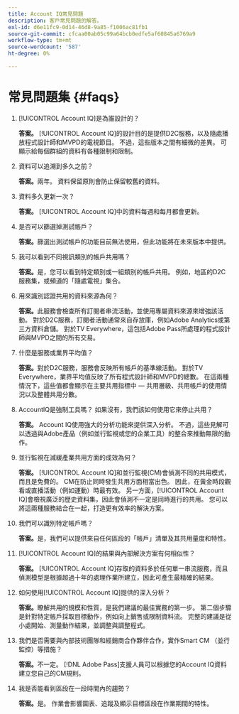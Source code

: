 ```yaml
---
title: Account IQ常見問題
description: 客戶常見問題的解答。
exl-id: d6e11fc9-0d14-46d8-9a85-f1006ac81fb1
source-git-commit: cfcaa00ab05c99a64bcb0edfe5af60845a6769a9
workflow-type: tm+mt
source-wordcount: '587'
ht-degree: 0%

---
```


# 常見問題集 {#faqs}

1. [!UICONTROL Account IQ]是為誰設計的？

   **答案。** [!UICONTROL Account IQ]的設計目的是提供D2C服務，以及隨處播放程式設計師和MVPD的電視節目。 不過，這些版本之間有細微的差異。 可顯示給每個群組的資料有各種限制和限制。

1. 資料可以追溯到多久之前？

   **答案。**&#x200B;兩年。 資料保留原則會防止保留較舊的資料。

1. 資料多久更新一次？

   **答案。** [!UICONTROL Account IQ]中的資料每週和每月都會更新。

1. 是否可以篩選掉測試帳戶？

   **答案。**&#x200B;篩選出測試帳戶的功能目前無法使用，但此功能將在未來版本中提供。

1. 我可以看到不同視訊類別的帳戶共用嗎？

   **答案。**&#x200B;是，您可以看到特定類別或一組類別的帳戶共用。 例如，地區的D2C服務集，或頻道的「隨處電視」集合。

1. 用來識別認證共用的資料來源為何？

   **答案。**&#x200B;此服務會檢查所有訂閱者串流活動，並使用專屬資料來源來增強該活動。 對於D2C服務，訂閱者活動通常來自存放庫，例如Adobe Analytics或第三方資料倉儲。 對於TV Everywhere，這包括Adobe Pass所處理的程式設計師與MVPD之間的所有交易。

1. 什麼是服務或業界平均值？

   **答案。**&#x200B;對於D2C服務，服務會反映所有帳戶的基準線活動。 對於TV Everywhere，業界平均值反映了所有程式設計師和MVPD的總數。 在這兩種情況下，這些值都會顯示在主要共用指標中 — 共用層級、共用帳戶的使用情況以及整體共用分數。

1. AccountIQ是強制工具嗎？ 如果沒有，我們該如何使用它來停止共用？

   **答案。** Account IQ使用強大的分析功能來提供深入分析。 不過，這些見解可以透過與Adobe產品（例如並行監視或您的企業工具）的整合來推動無限的動作。

1. 並行監視在減緩產業共用方面的成效為何？

   **答案。** [!UICONTROL Account IQ]和並行監視(CM)會偵測不同的共用模式，而且是免費的。 CM在防止同時發生共用方面相當出色。 因此，在黃金時段觀看或直播活動（例如運動）時最有效。 另一方面，[!UICONTROL Account IQ]會檢視廣泛的歷史資料集，因此會偵測不一定是同時進行的共用。 您可以將這兩種服務結合在一起，打造更有效率的解決方案。

1. 我們可以識別特定帳戶嗎？

   **答案。**&#x200B;是，我們可以提供來自任何區段的「帳戶」清單及其共用量度和特性。

1. [!UICONTROL Account IQ]的結果與內部解決方案有何相似性？

   **答案。** [!UICONTROL Account IQ]存取的資料多於任何單一串流服務，而且偵測模型是根據超過十年的處理作業所建立，因此可產生最精確的結果。

1. 如何使用[!UICONTROL Account IQ]提供的深入分析？

   **答案。**&#x200B;瞭解共用的規模和性質，是我們建議的最佳實務的第一步。 第二個步驟是針對特定帳戶採取目標動作，例如向上銷售或限制資料流。 完整的建議是從小處開始、測量動作結果，並調整與調整程式。

1. 我們是否需要與內部技術團隊和經銷商合作夥伴合作，實作Smart CM （並行監控）等措施？

   **答案。**&#x200B;不一定。 [!DNL Adobe Pass]支援人員可以根據您的Account IQ資料建立您自己的CM規則。

1. 我是否能看到區段在一段時間內的趨勢？

   **答案。**&#x200B;是。 作業會影響圖表、追蹤及顯示目標區段在作業期間的特性。
